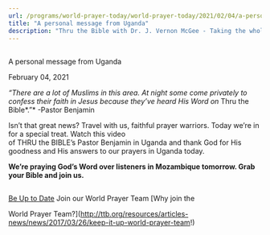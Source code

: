 ```yaml
---
url: /programs/world-prayer-today/world-prayer-today/2021/02/04/a-personal-message-from-uganda
title: "A personal message from Uganda"
description: "Thru the Bible with Dr. J. Vernon McGee - Taking the whole Word to the whole world"
---
```







## 
 A personal message from Uganda


February 04, 2021




*“There are a lot of Muslims in this area. At night some come privately to confess their faith in Jesus because they’ve heard His Word on* Thru the Bible*.”* -Pastor Benjamin 

Isn’t that great news? Travel with us, faithful prayer warriors. Today we’re in for a special treat. Watch this video  
of THRU the BIBLE’s Pastor Benjamin in Uganda and thank God for His goodness and His answers to our prayers in Uganda today. 

  
**We’re praying God’s Word over listeners in Mozambique tomorrow. Grab your Bible and join us.**







## 




[Be Up to Date](http://feeds.feedburner.com/WorldPrayerToday "World Prayer Today RSS Feed")
Join our World Prayer Team
[Why join the  

World Prayer Team?](http://ttb.org/resources/articles-news/news/2017/03/26/keep-it-up-world-prayer-team!)




